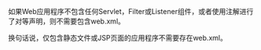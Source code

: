 如果Web应用程序不包含任何Servlet，Filter或Listener组件，或者使用注解进行了对等声明，则不需要包含web.xml。 

换句话说，仅包含静态文件或JSP页面的应用程序不需要存在web.xml。
